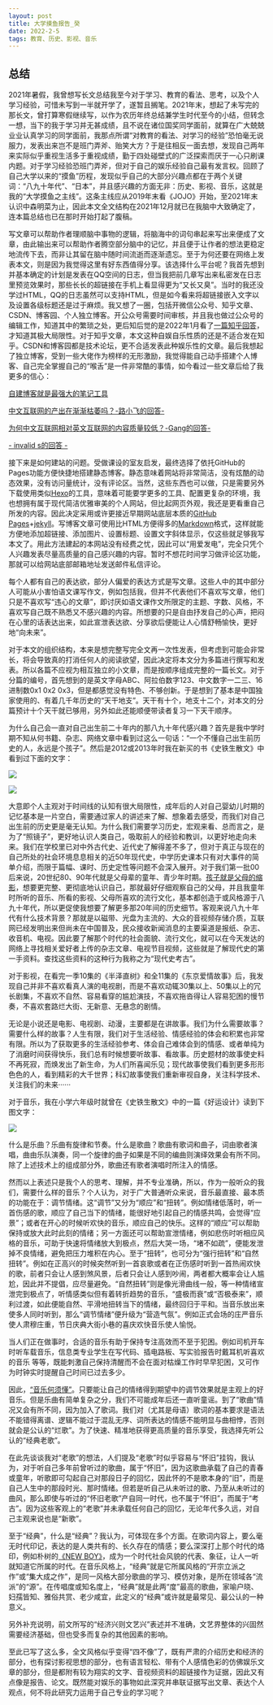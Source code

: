 ```yaml
---
layout: post
title: 大学摸鱼报告_癸
date: 2022-2-5
tags: 教育、历史、影视、音乐
---
```


## 总结

2021年暑假，我曾想写长文总结我至今对于学习、教育的看法、思考，以及个人学习经验，可惜未写到一半就开学了，遂暂且搁笔。2021年末，想起了未写完的那长文，曾打算寒假继续写，以作为农历年终总结兼学生时代至今的小结，但转念一想，当下的我于学习并无甚成绩，且不说在诸位国奖同学面前，就算在广大兢兢业业认真学习的同学面前，我那点所谓“对教育的看法、对学习的经验”恐怕毫无说服力，发表出来岂不是班门弄斧、贻笑大方？于是往相反一面去想，发现自己两年来实际似乎重视生活多于重视成绩，勤于四处碰壁式的广泛探索而厌于一心只刷课内题。对于学习经验恐班门弄斧，但对于自己的娱乐经验自己最有发言权。回顾了自己大学以来的“摸鱼”历程，发现似乎自己的大部分兴趣点都在于两个关键词：“八九十年代”、“日本”，并且感兴趣的方面无非：历史、影视、音乐，这就是我的“大学摸鱼之主线”。这条主线应从2019年末看《JOJO》开始，至2021年末认识中森明菜为止，因此本文全文结构在2021年12月就已在我脑中大致确定了，连本篇总结也已在那时开始打起了腹稿。

写文章可以帮助作者理顺脑中事物的逻辑，将脑海中的词句串起来写出来便成了文章，由此输出来可以帮助作者腾空部分脑中的记忆，并且便于让作者的想法更稳定地流传下去，而非让其留在脑中随时间流逝而逐渐遗忘。至于为何还要在网络上发表本文，则是因为我觉得这里有好东西值得分享。该选择什么平台呢？我首先想到并基本确定的计划是发表在QQ空间的日志，但当我把前几章写出来私密发在日志里预览效果时，那些长长的超链接在手机上看显得更为“又长又臭”。当时的我还没学过HTML，QQ的日志虽然可以支持HTML，但是如今看来将超链接嵌入文字以及设置各级标题还是过于麻烦。我又想了一圈，包括开微信公众号、知乎文章、CSDN、博客园、个人独立博客。开公众号需要时间审核，并且我也做过公众号的编辑工作，知道其中的繁琐之处，更后知后觉的是2022年1月看了[一篇知乎回答](https://www.zhihu.com/question/283692627/answer/824725588)，才知道其极大局限性。对于知乎文章，本文这种自娱自乐性质的还是不适合发在知乎。CSDN和博客园都是技术论坛，更不合适发表此种娱乐性的文章。最后我想起了独立博客，受到一些大佬作为榜样的无形激励，我觉得能自己动手搭建个人博客、自己完全掌握自己的“喉舌”是一件非常酷的事情，如今看过一些文章后给了我更多的信心：

[自建博客就是最强大的笔记工具](https://ngzhio.github.io/2020/07/30/zi-jian-bo-ke-jiu-shi-zui-qiang-da-de-bi-ji-gong-ju.html)

[中文互联网的产出在渐渐枯萎吗？-路小飞的回答-](https://www.zhihu.com/question/49684783/answer/2305132342)

[为何中文互联网相对英文互联网的内容质量较低？-Gang的回答-](https://www.zhihu.com/question/20232758/answer/1127012192)

[- invalid s的回答 -](https://www.zhihu.com/question/20232758/answer/272376938)

接下来是如何建站的问题。受做课设的室友启发，最终选择了依托GitHub的Pages功能方便快捷地搭建静态博客。静态意味着网站将非常简洁，没有炫酷的动态效果，没有访问量统计，没有评论区。当然，这些东西也可以做，只是需要另外下载使用类似[Hexo](https://hexo.io/zh-cn/)的工具，意味着可能要学更多的工具、配置更复杂的环境，我也想拥有属于现代简洁优雅审美的个人网站，但比起网页外观，我还是更看重自己所发的内容。因此决定采用或许更接近早期网站底层本质的[GitHub Pages](https://docs.github.com/cn/pages/quickstart)+[jekyll](https://jekyllcn.com/docs/structure/)。写博客文章可使用比HTML方便得多的[Markdown](https://www.markdownguide.org/basic-syntax/)格式，这样就能方便地添加超链接、添加图片、设置标题、设置文字斜体显示，仅这些就足够我写本文了。用此方法建起的本网站没有经费之忧，因此可以“用爱发电”，完全只凭个人兴趣发表尽量高质量的自己感兴趣的内容。暂时不想花时间学习做评论区功能，那就可以给网站底部邮箱地址发送邮件私信评论。

每个人都有自己的表达欲，部分人偏爱的表达方式是写文章。这些人中的其中部分人可能从小害怕语文课写作文，例如包括我，但并不代表他们不喜欢写文章，他们只是不喜欢写“违心的文章”，即讨厌如语文课作文所限定的主题、字数、风格，不喜欢写自己既不熟悉又不感兴趣的内容。所想要的只是自由抒发自己的心声，把闷在心里的话表达出来，如此宣泄表达欲、分享欲后便能让人心情舒畅愉快，更好地“向未来”。

对于本文的组织结构，本来是想完整写完全文再一次性发表，但考虑到可能会非常长，将会导致真的打消任何人的阅读欲望，因此决定将本文分为多篇进行撰写和发表。所以各篇不应视为相互独立的小文章，而是按顺序组成完整的一篇长文。对于分篇的编号，首先想到的是英文字母ABC、阿拉伯数字123、中文数字一二三、16进制数0x1 0x2 0x3，但是都感觉没有特色、不够创新。于是想到了基本是中国独家使用的、有着几千年历史的“天干地支”。天干有十个，地支十二个，对本文的分篇预计十个天干就已够用，另外如此还能顺便带读者复习一下天干顺序。

为什么自己会一直对自己出生前二十年内的那八九十年代感兴趣？首先是我中学时期不知从何书籍、杂志、网络文章中看到过这么一句话：“一个不懂自己出生前历史的人，永远是个孩子”。然后是2012或2013年时我在新买的书《史铁生散文》中看到过下面的文字：

![](/img/z2.jpg)

![](/img/z3.jpg)

大意即个人主观对于时间线的认知有很大局限性，成年后的人对自己婴幼儿时期的记忆基本是一片空白，需要通过家人的讲述来了解、想象着去感受，而我们对自己出生前的历史更是毫无认知。为什么我们需要学习历史，宏观来看、总而言之，是为了“照镜子”，更好地认识人类自己，吸取前人的经验和教训，以更好地走向未来。我们在学校里已对中外古代史、近代史了解得差不多了，但对于真正与现在的自己所处的社会环境息息相关的近50年现代史，中学历史课本只有对大事件的简单介绍，而限于篇幅、课时、历史定性等问题不会深入展开。对于我们第一批00后来说，20世纪80、90年代就是父母辈的童年、青少年时期。[孩子就是父母的缩影](https://www.zhihu.com/question/505476335/answer/2292424947)，想要更完整、更彻底地认识自己，那就最好仔细观察自己的父母，并且我童年时所听的音乐、所看的影视、父母所喜欢的流行文化，基本都创造于或风格源于八九十年代，所以更促使我想要了解更多那20年间的历史细节。客观来说八九十年代有什么技术背景？那就是以磁带、光盘为主流的、大众的音视频存储介质，互联网已经发明出来但尚未在中国普及，民众接收新闻消息的主要渠道是报纸、杂志、收音机、电视。因此要了解那个时代的社会面貌、流行文化，就可以在今天发达的网络上寻找相关爱好者上传的杂志文章、电视节目视频，这些就是了解现代史的第一手资料。查找这些资料的这种行为我称之为“现代史考古”。

对于影视，在看完一季10集的《半泽直树》和全11集的《东京爱情故事》后，我发现自己并非不喜欢看真人演的电视剧，而是不喜欢动辄30集以上、50集以上的冗长剧集，不喜欢不自然、容易看穿的尴尬演技，不喜欢拖沓得让人容易犯困的慢节奏，不喜欢套路烂大街、无新意、无悬念的剧情。

无论是小说还是电影、电视剧、动漫，主要都是在讲故事。我们为什么需要故事？需要什么样的故事？人生有限，我们对于生活经验、情感经验的体会和积累也非常有限。所以为了获取更多的生活经验参考、体会自己难体会到的情感、或者单纯为了消磨时间获得快乐，我们总有时候想要听故事、看故事。历史题材的故事使史料不再死寂，而焕发出了新生命，为人们所喜闻乐见；现代故事使我们看到更多形形色色的人，看到精彩的大千世界；科幻故事使我们重新审视自身，关注科学技术、关注我们的未来······

对于音乐，我在小学六年级时就曾在《史铁生散文》中的一篇《好运设计》读到下图文字：

![](/img/z1.jpg)

什么是乐曲？乐曲有旋律和节奏。什么是歌曲？歌曲有歌词和曲子，词由歌者演唱，曲由乐队演奏，同一个旋律的曲子如果是不同的编曲则演绎效果会有所不同。除了上述技术上的组成部分外，歌曲还有歌者演唱时所注入的情感。

然而以上表述只是我个人的思考、理解，并不专业准确，所以，作为一般听众的我们，需要什么样的音乐？个人认为，对于广大普通听众来说，音乐最直接、最本质的功能在于：调节情绪。这“调节”又分为“顺应”和“扭转”。例如情绪低落时，听一首伤感的歌，顺应了自己当下的情绪，能很好地引起自己的情感共鸣，会觉得“应景”；或者在开心的时候听欢快的音乐，顺应自己的快乐。这样的“顺应”可以帮助保持或放大此时此刻的情绪；另一方面还可以帮助宣泄情绪，例如悲伤时听相应风格的音乐，可助于快速将情绪放大到极点，然后大哭一场，“堵不如疏”，便能发泄掉不良情绪，避免把压力堆积在内心。至于“扭转”，也可分为“强行扭转”和“自然扭转”。例如在正高兴的时候突然听到一首哀歌或者在正伤感时听到一首热闹欢快的歌，前者只会让人感到煞风景，后者只会让人感到吵闹，两者都大概率会让人尴尬，因此并不提倡，应尽量避免。“自然扭转”则是像光滑曲线一般，等一种情绪宣泄完到极点了，听情感类似但有着转折趋势的音乐，“盛极而衰”或“否极泰来”，顺利过渡，如此便能自然、平滑地扭转当下的情绪，最终回归于平和。当音乐放出来使多人同时听到，那么“调节情绪”便升级为“营造气氛”。例如正式会场的庄严音乐使人肃穆庄重，节日庆典大街小巷的喜庆欢快音乐使人愉悦。

当人们正在做事时，合适的音乐有助于保持专注高效而不至于犯困。例如司机开车时听车载音乐，信息类专业学生在写代码、插电路板、写实验报告时戴耳机听喜欢的音乐 等等，既能刺激自己保持清醒而不会在面对枯燥工作时早早犯困，又可作为时钟实时提醒自己时间已过去多少。

因此，[“音乐何须懂”](https://www.bilibili.com/video/BV1R4411Y7aU)。只要能让自己的情绪得到期望中的调节效果就是主观上的好音乐。但是乐曲有简单复杂之分，我们不可能成年后还一直听童谣。到了“歌曲”情况又会有所不同，因为加入了歌词。我们对（尤其是母语）歌词的基本要求是语法不能错得离谱、逻辑不能过于混乱无序、词所表达的情感不能明显与曲相悖，否则就会是公认的“烂歌”。为了快速、精准地获得更高质量的音乐享受，我选择先听公认的“经典老歌”。

在此先谈谈我对“老歌”的想法，人们提及“老歌”时似乎容易与“怀旧”挂钩，我认为，对于听自己多年前曾听过的歌曲，属于“怀旧”，因为这歌曲承载了自己的青春或童年，听歌即可勾起自己对那段日子的回忆，因此怀的不是歌本身的“旧”，而是自己人生中的那段时光、那时情绪。但若是听自己从未听过的歌、乃至从未听过的曲风，那么即使与听过的“怀旧老歌”产自同一时代，也不属于“怀旧”，而属于“考古”。因为这些客观上的“老歌”并未承载任何自己的回忆，无论年代多久远，对自己主观来说也是“新歌”。

至于“经典”，什么是“经典”？我认为，可体现在多个方面。在歌词内容上，要么毫无时代印记，表达的是人类共有的、长久存在的情感；要么深深打上那个时代的烙印，例如朴树的[《NEW BOY》](https://music.163.com/song?id=28996919)，成为一个时代社会风貌的代表、象征，让人一听就知道它所属的时代。在音乐风格上，“经典”就是它所属风格的“开宗立派之作”或“集大成之作”，是同一风格大部分歌曲的学习、模仿对象，是所在领域各“流派”的“源”。在传唱度或知名度上，“经典”就是此两“度”最高的歌曲，家喻户晓、妇孺皆知、雅俗共赏、老少咸宜，此定义的“经典”或许就是最常见、最公认的一种意义。

另外补充说明，前文所写的“经济兴则文艺兴”表述并不准确，文艺界整体的兴固然需要经济基础，但也受多而复杂的其他因素的影响。

至此已写了这么多，全文风格似乎变得“四不像”了，既有严肃的介绍历史和经济的部分，也有探讨影视思想的部分，也有语言轻松、带有个人感情色彩的仿佛娱乐文章的部分，但是都附有较为翔实的文字、音视频资料的超链接作为证据，因此又有点像是报告、论文。既然能对娱乐的事物如此深究并串联证据写出文章、表达个人观点，何不将此研究力运用于自己专业的学习呢？
